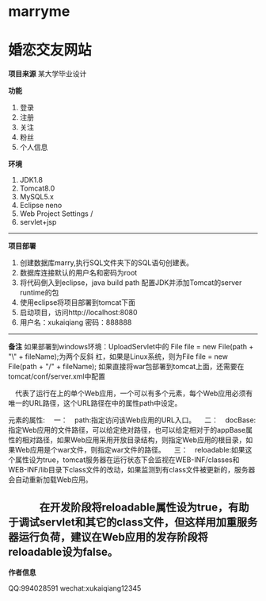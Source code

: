 # marryme
# 婚恋交友网站

**项目来源**
某大学毕业设计


**功能**
1. 登录
2. 注册
3. 关注
4. 粉丝
5. 个人信息




**环境**
1. JDK1.8
2. Tomcat8.0
3. MySQL5.x
4. Eclipse neno
5. Web Project Settings  /
6. servlet+jsp

-----
**项目部署**
1. 创建数据库marry,执行SQL文件夹下的SQL语句创建表。
2. 数据库连接默认的用户名和密码为root
3. 将代码倒入到eclipse，java build path 配置JDK并添加Tomcat的server runtime的包
4. 使用eclipse将项目部署到tomcat下面
5. 启动项目，访问http://localhost:8080
6. 用户名：xukaiqiang 密码：888888

-----
**备注**
 如果部署到windows环境：UploadServlet中的 File file = new File(path + "\\" + fileName);为两个反斜
 杠，如果是Linux系统，则为File file = new File(path + "/" + fileName);
如果直接将war包部署到tomcat上面，还需要在tomcat/conf/server.xml中配置

<Context path="bbs" docBase="bbs" debug="0" reloadable="true"/>  

　<Context>代表了运行在<Host>上的单个Web应用，一个<Host>可以有多个<Context>元素，每个Web应用必须有唯一的URL路径，这个URL路径在<Context>中的属性path中设定。 <Context path="bbs" docBase="bbs" debug="0" reloadable="true"/>  

<Context>元素的属性: 
　一：　path:指定访问该Web应用的URL入口。 
　二：　docBase:指定Web应用的文件路径，可以给定绝对路径，也可以给定相对于<Host>的appBase属性的相对路径，如果Web应用采用开放目录结构，则指定Web应用的根目录，如果Web应用是个war文件，则指定war文件的路径。 
　三：　reloadable:如果这个属性设为true，tomcat服务器在运行状态下会监视在WEB-INF/classes和WEB-INF/lib目录下class文件的改动，如果监测到有class文件被更新的，服务器会自动重新加载Web应用。 

　　　在开发阶段将reloadable属性设为true，有助于调试servlet和其它的class文件，但这样用加重服务器运行负荷，建议在Web应用的发存阶段将reloadable设为false。
-----
**作者信息**

QQ:994028591
wechat:xukaiqiang12345
